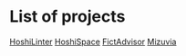 # List of projects

[HoshiLinter](https://github.com/just-hoshinon/HoshiLinter)
[HoshiSpace](https://github.com/HoshiSpace)
[FictAdvisor](https://github.com/fictadvisor)
[Mizuvia](https://github.com/mizuvia)
